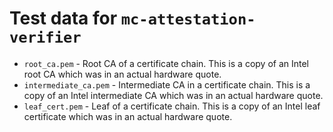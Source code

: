 # Test data for `mc-attestation-verifier`

* `root_ca.pem` - Root CA of a certificate chain. This is a copy of an Intel
  root CA which was in an actual hardware quote.
* `intermediate_ca.pem` - Intermediate CA in a certificate chain. This is a copy
  of an Intel intermediate CA which was in an actual hardware quote.
* `leaf_cert.pem` - Leaf of a certificate chain. This is a copy of an Intel
  leaf certificate which was in an actual hardware quote.

